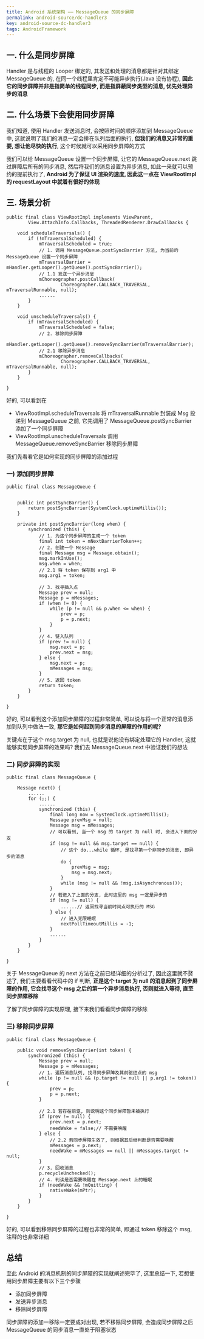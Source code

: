 ```yaml
---
title: Android 系统架构 —— MessageQueue 的同步屏障
permalink: android-source/dc-handler3
key: android-source-dc-handler3
tags: AndroidFramework
---
```


<!--more-->
## 一. 什么是同步屏障
Handler 是与线程的 Looper 绑定的, 其发送和处理的消息都是针对其绑定 MessageQueue 的, 在同一个线程里肯定不可能异步执行(Java 没有协程), **因此它的同步屏障并非是指简单的线程同步, 而是指屏蔽同步类型的消息, 优先处理异步的消息**

## 二. 什么场景下会使用同步屏障
我们知道, 使用 Handler 发送消息时, 会按照时间的顺序添加到 MessageQueue 中, 这就说明了我们的消息一定会排在队列后面的执行, **但我们的消息又非常的重要, 想让他尽快的执行**, 这个时候就可以采用同步屏障的方式

我们可以给 MessageQueue 设置一个同步屏障, 让它的 MessageQueue.next 跳过屏障后所有的同步消息, 然后将我们的消息设置为异步消息, 如此一来就可以预约的提前执行了, **Android 为了保证 UI 渲染的速度, 因此这一点在 ViewRootImpl 的 requestLayout 中就着有很好的体现**

<!--more-->

## 三. 场景分析
```
public final class ViewRootImpl implements ViewParent,
        View.AttachInfo.Callbacks, ThreadedRenderer.DrawCallbacks {
    
    void scheduleTraversals() {
        if (!mTraversalScheduled) {
            mTraversalScheduled = true;
            // 1. 调用 MessageQueue.postSyncBarrier 方法, 为当前的 MessageQueue 设置一个同步屏障
            mTraversalBarrier = mHandler.getLooper().getQueue().postSyncBarrier();
            // 1.1 发送一个异步消息
            mChoreographer.postCallback(
                    Choreographer.CALLBACK_TRAVERSAL, mTraversalRunnable, null);
            ......
        }
    }

    void unscheduleTraversals() {
        if (mTraversalScheduled) {
            mTraversalScheduled = false;
            // 2. 移除同步屏障
            mHandler.getLooper().getQueue().removeSyncBarrier(mTraversalBarrier);
            // 2.1 移除异步消息
            mChoreographer.removeCallbacks(
                    Choreographer.CALLBACK_TRAVERSAL, mTraversalRunnable, null);
        }
    }
                
}
```
好的, 可以看到在 
- ViewRootImpl.scheduleTraversals 将 mTraversalRunnable 封装成 Msg 投递到 MessageQueue 之前, 它先调用了 MessageQueue.postSyncBarrier 添加了一个同步屏障
- ViewRootImpl.unscheduleTraversals 调用 MessageQueue.removeSyncBarrier 移除同步屏障

我们先看看它是如何实现的同步屏障的添加过程

### 一) 添加同步屏障
```
public final class MessageQueue {
    
    
    public int postSyncBarrier() {
        return postSyncBarrier(SystemClock.uptimeMillis());
    }

    private int postSyncBarrier(long when) {
        synchronized (this) {
            // 1. 为这个同步屏障的生成一个 token
            final int token = mNextBarrierToken++;
            // 2. 创建一个 Message
            final Message msg = Message.obtain();
            msg.markInUse();
            msg.when = when;
            // 2.1 将 token 保存到 arg1 中
            msg.arg1 = token;
            
            // 3. 找寻插入点
            Message prev = null;
            Message p = mMessages;
            if (when != 0) {
                while (p != null && p.when <= when) {
                    prev = p;
                    p = p.next;
                }
            }
            // 4. 链入队列
            if (prev != null) { 
                msg.next = p;
                prev.next = msg;
            } else {
                msg.next = p;
                mMessages = msg;
            }
            // 5. 返回 token
            return token;
        }
    }
    
}
```
好的, 可以看到这个添加同步屏障的过程非常简单, 可以说与将一个正常的消息添加到队列中做法一致, **那它是如何起到同步消息的屏障的作用的呢?**

关键点在于这个 msg.target 为 null, 也就是说他没有绑定处理它的 Handler, 这就能够实现同步屏障的效果吗? 我们去  MessageQueue.next 中验证我们的想法

### 二) 同步屏障的实现
```
public final class MessageQueue {
    
    Message next() {
        ......
        for (;;) {
            ......
            synchronized (this) {
                final long now = SystemClock.uptimeMillis();
                Message prevMsg = null;
                Message msg = mMessages;
                // 可以看到, 当一个 msg 的 target 为 null 时, 会进入下面的分支
                if (msg != null && msg.target == null) {
                    // 这个 do...while 循环, 是找寻第一个非同步的消息, 即异步的消息
                    do {
                        prevMsg = msg;
                        msg = msg.next;
                    }
                    while (msg != null && !msg.isAsynchronous());
                }
                // 若进入了上面的分支, 此时这里的 msg 一定是异步的
                if (msg != null) {
                    ......// 返回找寻当前时间点可执行的 MSG
                } else {
                    // 进入无限睡眠
                    nextPollTimeoutMillis = -1;
                }
                ......
            }
        }
    }
    
}
```
关于 MessageQueue 的 next 方法在之前已经详细的分析过了, 因此这里就不赘述了, 我们主要看看代码中的 if 判断, **正是这个 target 为 null 的消息起到了同步屏障的作用, 它会找寻这个 msg 之后的第一个异步消息执行, 否则就进入等待, 直至同步屏障移除**

了解了同步屏障的实现原理, 接下来我们看看同步屏障的移除

### 三) 移除同步屏障
```
public final class MessageQueue {
    
    public void removeSyncBarrier(int token) {
        synchronized (this) {
            Message prev = null;
            Message p = mMessages;
            // 1. 遍历消息队列, 找寻同步屏障及其前驱结点的 msg
            while (p != null && (p.target != null || p.arg1 != token)) {
                prev = p;
                p = p.next;
            }
           
            // 2.1 若存在前驱, 则说明这个同步屏障暂未被执行
            if (prev != null) {
                prev.next = p.next;
                needWake = false;// 不需要唤醒
            } else {
                // 2.2 若同步屏障生效了, 则根据其后继判断是否需要唤醒
                mMessages = p.next;
                needWake = mMessages == null || mMessages.target != null;
            }
            // 3. 回收消息
            p.recycleUnchecked();
            // 4. 判读是否需要唤醒在 Message.next 上的睡眠
            if (needWake && !mQuitting) {
                nativeWake(mPtr);
            }
        }
    }
    
}
```
好的, 可以看到移除同步屏障的过程也非常的简单, 即通过 token 移除这个 msg, 注释的也非常详细

## 总结
至此 Android 的消息机制的同步屏障的实现就阐述完毕了, 这里总结一下, 若想使用同步屏障主要有以下三个步骤
- 添加同步屏障
- 发送异步消息
- 移除同步屏障

同步屏障的添加一移除一定要成对出现, 若不移除同步屏障, 会造成同步屏障之后 MessageQueue 的同步消息一直处于阻塞状态
